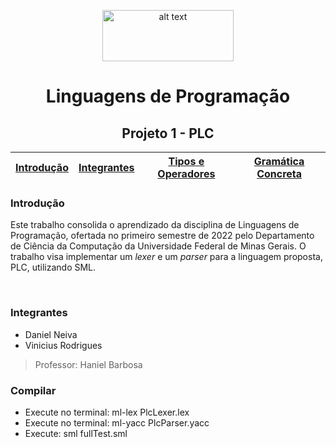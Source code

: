 
<div align="center">
<p>
<img src="https://upload.wikimedia.org/wikipedia/commons/thumb/c/c3/Logo_UFMG.png/320px-Logo_UFMG.png" alt="alt text" width="210" height="82">
</p>

# Linguagens de Programação
## Projeto 1 - PLC


| [Introdução](#introdução) | [Integrantes](#integrantes) | [Tipos e Operadores](#tipos-operadores) | [Gramática Concreta](#gramatica-concreta)
| - | - | - | - |

</div>

### Introdução

Este trabalho consolida o aprendizado da disciplina de Linguagens de Programação, ofertada no primeiro semestre de 2022 pelo Departamento de Ciência da Computação da Universidade Federal de Minas Gerais. O trabalho visa implementar um *lexer* e um *parser* para a linguagem proposta, PLC, utilizando SML.

<br>

### Integrantes
- Daniel Neiva
- Vinicius Rodrigues

> Professor: Haniel Barbosa



### Compilar
- Execute no terminal: ml-lex PlcLexer.lex
- Execute no terminal: ml-yacc PlcParser.yacc
- Execute: sml fullTest.sml

